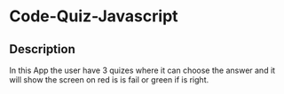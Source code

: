 # Code-Quiz-Javascript

## Description 
In this App the user have 3 quizes where it can choose the answer and it will show the screen on red is is fail or green if is right.
